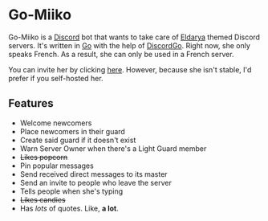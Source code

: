 # Go-Miiko
Go-Miiko is a [Discord](https://discordapp.com/) bot that wants to take care of [Eldarya](http://www.eldarya.fr/) themed Discord servers. It's written in [Go](https://golang.org/) with the help of [DiscordGo](https://github.com/bwmarrin/discordgo). Right now, she only speaks French. As a result, she can only be used in a French server.

You can invite her by clicking [here](https://discordapp.com/oauth2/authorize?&client_id=376971915010768896&scope=bot). However, because she isn't stable, I'd prefer if you self-hosted her.

## Features
* Welcome newcomers
* Place newcomers in their guard
* Create said guard if it doesn't exist
* Warn Server Owner when there's a Light Guard member
* ~~Likes popcorn~~
* Pin popular messages
* Send received direct messages to its master
* Send an invite to people who leave the server
* Tells people when she's typing
* ~~Likes candies~~
* Has *lots* of quotes. Like, **a lot**.